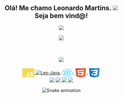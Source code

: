 ###

<h2 align="center">
 Olá! Me chamo Leonardo Martins. <img src="https://media.giphy.com/media/hvRJCLFzcasrR4ia7z/giphy.gif" width="28"> </br> Seja bem vind@!   
</h2>

<!-- Typing SVG by DenverCoder1 - https://github.com/DenverCoder1/readme-typing-svg -->
<p align="center">
  <a href="https://github.com/DenverCoder1/readme-typing-svg"><img src="https://readme-typing-svg.herokuapp.com/?lines=Desenvolvedor%20Web%20Full-Stack%20;Estudando%20Engenharia%20da%20Computação;Sempre%20em%20busca%20de%20novos%20conhecimentos&font=Fira%20Code&center=true&width=530&height=45&color=f75c7e&vCenter=true&size=22"></a>
</p>



<div  align="center">
  <a href="https://github.com/leodsmartins">
  <img height="180em" src="https://github-readme-stats.vercel.app/api?username=leodsmartins&show_icons=true&theme=dark&include_all_commits=true&count_private=true"/>
  </br>
 </br>
 </br>
 </br>
  <img height="180em" src="https://github-readme-stats.vercel.app/api/top-langs/?username=leodsmartins&layout=compact&langs_count=7&theme=dark"/>
</div>

<div align="center"><br>
  <img align="center" alt="Leo-Js" height="30" width="40" src="https://raw.githubusercontent.com/devicons/devicon/master/icons/javascript/javascript-plain.svg">
  <img align="center" alt="Leo-Java" height="30" width="40" src="https://cdn.jsdelivr.net/gh/devicons/devicon/icons/java/java-original.svg">
  <img align="center" alt="Leo-React" height="30" width="40" src="https://raw.githubusercontent.com/devicons/devicon/master/icons/react/react-original.svg">
  <img align="center" alt="Leo-HTML" height="30" width="40" src="https://raw.githubusercontent.com/devicons/devicon/master/icons/html5/html5-original.svg">
  <img align="center" alt="Leo-CSS" height="30" width="40" src="https://raw.githubusercontent.com/devicons/devicon/master/icons/css3/css3-original.svg"> 
  
 <div> 
    <a href="https://www.linkedin.com/in/leonardodsmartins/" target="_blank"><img src="https://img.shields.io/badge/-LinkedIn-%230077B5?style=for-the-badge&logo=linkedin&logoColor=white"  target="_blank"/></a> 
  <a href = "mailto:leodsmartins@gmail.com"  target="_blank"><img src="https://img.shields.io/badge/-Gmail-%23333?style=for-the-badge&logo=gmail&logoColor=white"></a>
  <a href="https://twitter.com/leodsmartins" target="_blank"><img src="https://img.shields.io/badge/-Twitter-%230077B5?style=for-the-badge&logo=twitter&logoColor=white"  target="_blank" /></a>
  <a href="https://instagram.com/leodsmartins" target="_blank"><img src="https://img.shields.io/badge/-Instagram-%23E4405F?style=for-the-badge&logo=instagram&logoColor=white"  target="_blank" /></a>

 
 ![Snake animation](https://github.com/leodsmartins/leodsmartins/blob/output/github-contribution-grid-snake.svg)
 
</div>



